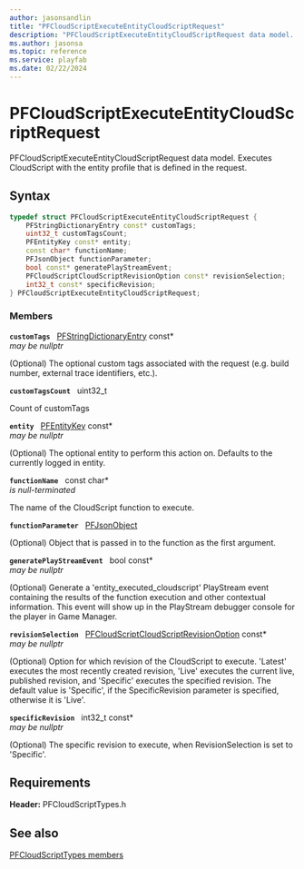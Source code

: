 ```yaml
---
author: jasonsandlin
title: "PFCloudScriptExecuteEntityCloudScriptRequest"
description: "PFCloudScriptExecuteEntityCloudScriptRequest data model. Executes CloudScript with the entity profile that is defined in the request."
ms.author: jasonsa
ms.topic: reference
ms.service: playfab
ms.date: 02/22/2024
---
```


# PFCloudScriptExecuteEntityCloudScriptRequest  

PFCloudScriptExecuteEntityCloudScriptRequest data model. Executes CloudScript with the entity profile that is defined in the request.  

## Syntax  
  
```cpp
typedef struct PFCloudScriptExecuteEntityCloudScriptRequest {  
    PFStringDictionaryEntry const* customTags;  
    uint32_t customTagsCount;  
    PFEntityKey const* entity;  
    const char* functionName;  
    PFJsonObject functionParameter;  
    bool const* generatePlayStreamEvent;  
    PFCloudScriptCloudScriptRevisionOption const* revisionSelection;  
    int32_t const* specificRevision;  
} PFCloudScriptExecuteEntityCloudScriptRequest;  
```
  
### Members  
  
**`customTags`** &nbsp; [PFStringDictionaryEntry](../../pftypes/structs/pfstringdictionaryentry.md) const*  
*may be nullptr*  
  
(Optional) The optional custom tags associated with the request (e.g. build number, external trace identifiers, etc.).
  
**`customTagsCount`** &nbsp; uint32_t  
  
Count of customTags
  
**`entity`** &nbsp; [PFEntityKey](../../pftypes/structs/pfentitykey-c.md) const*  
*may be nullptr*  
  
(Optional) The optional entity to perform this action on. Defaults to the currently logged in entity.
  
**`functionName`** &nbsp; const char*  
*is null-terminated*  
  
The name of the CloudScript function to execute.
  
**`functionParameter`** &nbsp; [PFJsonObject](../../pftypes/structs/pfjsonobject.md)  
  
(Optional) Object that is passed in to the function as the first argument.
  
**`generatePlayStreamEvent`** &nbsp; bool const*  
*may be nullptr*  
  
(Optional) Generate a 'entity_executed_cloudscript' PlayStream event containing the results of the function execution and other contextual information. This event will show up in the PlayStream debugger console for the player in Game Manager.
  
**`revisionSelection`** &nbsp; [PFCloudScriptCloudScriptRevisionOption](../enums/pfcloudscriptcloudscriptrevisionoption.md) const*  
*may be nullptr*  
  
(Optional) Option for which revision of the CloudScript to execute. 'Latest' executes the most recently created revision, 'Live' executes the current live, published revision, and 'Specific' executes the specified revision. The default value is 'Specific', if the SpecificRevision parameter is specified, otherwise it is 'Live'.
  
**`specificRevision`** &nbsp; int32_t const*  
*may be nullptr*  
  
(Optional) The specific revision to execute, when RevisionSelection is set to 'Specific'.
  
  
## Requirements  
  
**Header:** PFCloudScriptTypes.h
  
## See also  
[PFCloudScriptTypes members](../pfcloudscripttypes_members.md)  

  
  
